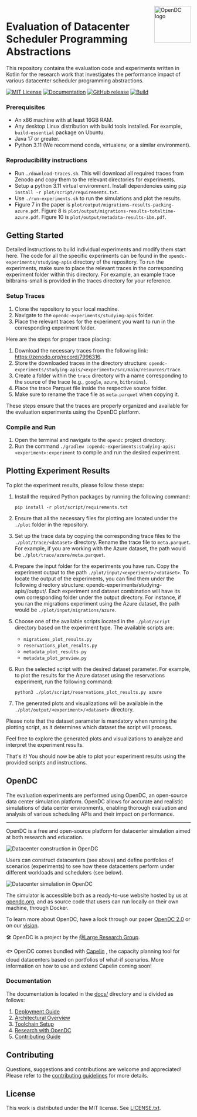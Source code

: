 <a href="https://opendc.org/">
    <img src="https://opendc.org/img/logo.png" alt="OpenDC logo" title="OpenDC" align="right" height="100" />
</a>

# Evaluation of Datacenter Scheduler Programming Abstractions

This repository contains the evaluation code and experiments written in Kotlin for the research work that investigates the performance impact of various datacenter scheduler programming abstractions.

[![MIT License](https://img.shields.io/badge/License-MIT-green.svg)](/LICENSE.txt)
[![Documentation](https://img.shields.io/badge/docs-master-green.svg)](./docs)
[![GitHub release](https://img.shields.io/github/release/atlarge-research/opendc)](https://github.com/atlarge-research/opendc/releases)
[![Build](https://github.com/atlarge-research/opendc/actions/workflows/build.yml/badge.svg)](https://github.com/atlarge-research/opendc/actions/workflows/build.yml)

### Prerequisites
- An x86 machine with at least 16GB RAM.
- Any desktop Linux distribution with build tools installed. For example, `build-essential` package on Ubuntu.
- Java 17 or greater.
- Python 3.11 (We recommend conda, virtualenv, or a similar environment).

### Reproducibility instructions
- Run `./download-traces.sh`. This will download all required traces from Zenodo and copy them to the relevant directories for experiments.
- Setup a python 3.11 virtual environment. Install dependencies using `pip install -r plot/script/requirements.txt`.
- Use `./run-experiments.sh` to run the simulations and plot the results.
- Figure 7 in the paper is `plot/output/migrations-results-packing-azure.pdf`. Figure 8 is `plot/output/migrations-results-totaltime-azure.pdf`. Figure 10 is `plot/output/metadata-results-ibm.pdf`.

## Getting Started

Detailed instructions to build individual experiments and modify them start here. The code for all the specific experiments can be found in the `opendc-experiments/studying-apis` directory of the repository. To run the experiments, make sure to place the relevant traces in the corresponding experiment folder within this directory. For example, an example trace bitbrains-small is provided in the traces directory for your reference.

### Setup Traces
1. Clone the repository to your local machine.
2. Navigate to the `opendc-experiments/studying-apis` folder.
3. Place the relevant traces for the experiment you want to run in the corresponding experiment folder.

Here are the steps for proper trace placing:

1. Download the necessary traces from the following link: https://zenodo.org/record/7996316.
2. Store the downloaded traces in the directory structure: `opendc-experiments/studying-apis/<experiment>/src/main/resources/trace`.
3. Create a folder within the `trace` directory with a name corresponding to the source of the trace (e.g., `google`, `azure`, `bitbrains`).
4. Place the trace Parquet file inside the respective source folder.
5. Make sure to rename the trace file as `meta.parquet` when copying it.

These steps ensure that the traces are properly organized and available for the evaluation experiments using the OpenDC platform.

### Compile and Run
1. Open the terminal and navigate to the `opendc` project directory.
2. Run the command `./gradlew :opendc-experiments:studying-apis:<experiment>:experiment` to compile and run the desired experiment.

## Plotting Experiment Results

To plot the experiment results, please follow these steps:

1. Install the required Python packages by running the following command:
   ```
   pip install -r plot/script/requirements.txt
   ```

2. Ensure that all the necessary files for plotting are located under the `./plot` folder in the repository.

3. Set up the trace data by copying the corresponding trace files to the `./plot/trace/<dataset>` directory. Rename the trace file to `meta.parquet`. For example, if you are working with the Azure dataset, the path would be `./plot/trace/azure/meta.parquet`.

4. Prepare the input folder for the experiments you have run. Copy the experiment output to the path `./plot/input/<experiment>/<dataset>`. To locate the output of the experiments, you can find them under the following directory structure: opendc-experiments/studying-apis/<experiment>/output/<dataset>. Each experiment and dataset combination will have its own corresponding folder under the output directory. For instance, if you ran the migrations experiment using the Azure dataset, the path would be `./plot/input/migrations/azure`.

5. Choose one of the available scripts located in the `./plot/script` directory based on the experiment type. The available scripts are:
    - `migrations_plot_results.py`
    - `reservations_plot_results.py`
    - `metadata_plot_results.py`
    - `metadata_plot_preview.py`

6. Run the selected script with the desired dataset parameter. For example, to plot the results for the Azure dataset using the reservations experiment, run the following command:
   ```
   python3 ./plot/script/reservations_plot_results.py azure
   ```

7. The generated plots and visualizations will be available in the `./plot/output/<experiment>/<dataset>` directory.

Please note that the dataset parameter is mandatory when running the plotting script, as it determines which dataset the script will process.

Feel free to explore the generated plots and visualizations to analyze and interpret the experiment results.

That's it! You should now be able to plot your experiment results using the provided scripts and instructions.


## OpenDC
The evaluation experiments are performed using OpenDC, an open-source data center simulation platform. OpenDC allows for accurate and realistic simulations of data center environments, enabling thorough evaluation and analysis of various scheduling APIs and their impact on performance.

-----

OpenDC is a free and open-source platform for datacenter simulation aimed at both research and education.

![Datacenter construction in OpenDC](docs/images/screenshot-construction.png)

Users can construct datacenters (see above) and define portfolios of scenarios (experiments) to see how these
datacenters perform under different workloads and schedulers (see below).

![Datacenter simulation in OpenDC](docs/images/screenshot-simulation.png)

The simulator is accessible both as a ready-to-use website hosted by us at [opendc.org](https://opendc.org), and as
source code that users can run locally on their own machine, through Docker.

To learn more
about OpenDC, have a look through our paper [OpenDC 2.0](https://atlarge-research.com/pdfs/ccgrid21-opendc-paper.pdf)
or on our [vision](https://atlarge-research.com/pdfs/opendc-vision17ispdc_cr.pdf).

🛠 OpenDC is a project by the [@Large Research Group](https://atlarge-research.com).

🐟 OpenDC comes bundled
with [Capelin](https://repository.tudelft.nl/islandora/object/uuid:d6d50861-86a3-4dd3-a13f-42d84db7af66?collection=education)
, the capacity planning tool for cloud datacenters based on portfolios of what-if scenarios. More information on how to
use and extend Capelin coming soon!

### Documentation

The documentation is located in the [docs/](docs) directory and is divided as follows:

1. [Deployment Guide](docs/deploy.md)
1. [Architectural Overview](docs/architecture.md)
1. [Toolchain Setup](docs/toolchain.md)
1. [Research with OpenDC](docs/research.md)
1. [Contributing Guide](CONTRIBUTING.md)

## Contributing

Questions, suggestions and contributions are welcome and appreciated!
Please refer to the [contributing guidelines](CONTRIBUTING.md) for more details.

## License

This work is distributed under the MIT license. See [LICENSE.txt](/LICENSE.txt).
